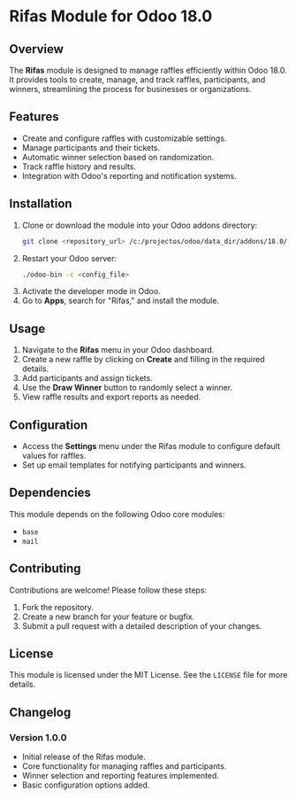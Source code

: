 # Rifas Module for Odoo 18.0

## Overview
The **Rifas** module is designed to manage raffles efficiently within Odoo 18.0. It provides tools to create, manage, and track raffles, participants, and winners, streamlining the process for businesses or organizations.

## Features
- Create and configure raffles with customizable settings.
- Manage participants and their tickets.
- Automatic winner selection based on randomization.
- Track raffle history and results.
- Integration with Odoo's reporting and notification systems.

## Installation
1. Clone or download the module into your Odoo addons directory:
    ```bash
    git clone <repository_url> /c:/projectos/odoo/data_dir/addons/18.0/rifas
    ```
2. Restart your Odoo server:
    ```bash
    ./odoo-bin -c <config_file>
    ```
3. Activate the developer mode in Odoo.
4. Go to **Apps**, search for "Rifas," and install the module.

## Usage
1. Navigate to the **Rifas** menu in your Odoo dashboard.
2. Create a new raffle by clicking on **Create** and filling in the required details.
3. Add participants and assign tickets.
4. Use the **Draw Winner** button to randomly select a winner.
5. View raffle results and export reports as needed.

## Configuration
- Access the **Settings** menu under the Rifas module to configure default values for raffles.
- Set up email templates for notifying participants and winners.

## Dependencies
This module depends on the following Odoo core modules:
- `base`
- `mail`

## Contributing
Contributions are welcome! Please follow these steps:
1. Fork the repository.
2. Create a new branch for your feature or bugfix.
3. Submit a pull request with a detailed description of your changes.

## License
This module is licensed under the MIT License. See the `LICENSE` file for more details.

## Changelog
### Version 1.0.0
- Initial release of the Rifas module.
- Core functionality for managing raffles and participants.
- Winner selection and reporting features implemented.
- Basic configuration options added.